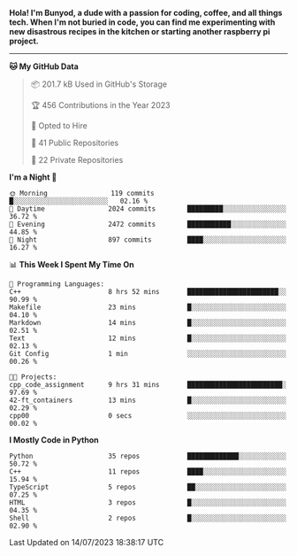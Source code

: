 <p>
<b>Hola! I'm Bunyod, a dude with a passion for coding, coffee, and all things tech. When I'm not buried in code, you can find me experimenting with new disastrous recipes in the kitchen or starting another raspberry pi project.</b>
</p>

---

<!--START_SECTION:waka-->
**🐱 My GitHub Data** 

> 📦 201.7 kB Used in GitHub's Storage 
 > 
> 🏆 456 Contributions in the Year 2023
 > 
> 💼 Opted to Hire
 > 
> 📜 41 Public Repositories 
 > 
> 🔑 22 Private Repositories 
 > 
**I'm a Night 🦉** 

```text
🌞 Morning                119 commits         █░░░░░░░░░░░░░░░░░░░░░░░░   02.16 % 
🌆 Daytime                2024 commits        █████████░░░░░░░░░░░░░░░░   36.72 % 
🌃 Evening                2472 commits        ███████████░░░░░░░░░░░░░░   44.85 % 
🌙 Night                  897 commits         ████░░░░░░░░░░░░░░░░░░░░░   16.27 % 
```


📊 **This Week I Spent My Time On** 

```text
💬 Programming Languages: 
C++                      8 hrs 52 mins       ███████████████████████░░   90.99 % 
Makefile                 23 mins             █░░░░░░░░░░░░░░░░░░░░░░░░   04.10 % 
Markdown                 14 mins             █░░░░░░░░░░░░░░░░░░░░░░░░   02.51 % 
Text                     12 mins             █░░░░░░░░░░░░░░░░░░░░░░░░   02.13 % 
Git Config               1 min               ░░░░░░░░░░░░░░░░░░░░░░░░░   00.26 % 

🐱‍💻 Projects: 
cpp_code_assignment      9 hrs 31 mins       ████████████████████████░   97.69 % 
42-ft_containers         13 mins             █░░░░░░░░░░░░░░░░░░░░░░░░   02.29 % 
cpp00                    0 secs              ░░░░░░░░░░░░░░░░░░░░░░░░░   00.02 % 
```

**I Mostly Code in Python** 

```text
Python                   35 repos            █████████████░░░░░░░░░░░░   50.72 % 
C++                      11 repos            ████░░░░░░░░░░░░░░░░░░░░░   15.94 % 
TypeScript               5 repos             ██░░░░░░░░░░░░░░░░░░░░░░░   07.25 % 
HTML                     3 repos             █░░░░░░░░░░░░░░░░░░░░░░░░   04.35 % 
Shell                    2 repos             █░░░░░░░░░░░░░░░░░░░░░░░░   02.90 % 
```




 Last Updated on 14/07/2023 18:38:17 UTC
<!--END_SECTION:waka-->
